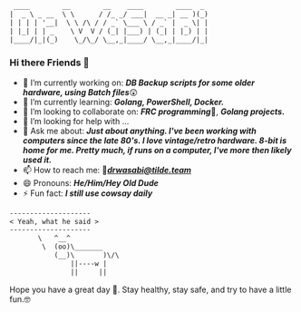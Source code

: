```txt
 ____        __        __    ____        ____  _
|  _ \ _ __  \ \      / /_ _/ ___|  __ _| __ )(_)
| | | | '__|  \ \ /\ / / _` \___ \ / _` |  _ \| |
| |_| | | _    \ V  V / (_| |___) | (_| | |_) | |
|____/|_|(_)    \_/\_/ \__,_|____/ \__,_|____/|_|
```

### Hi there Friends 👋

<!--
**Dr-WaSaBi/Dr-WaSabI** is a ✨ _special_ ✨ repository because its `README.md` (this file) appears on your GitHub profile.

Here are some ideas to get you started:
-->
- 🔭 I’m currently working on: ***DB Backup scripts for some older hardware, using Batch files***😲
- 🌱 I’m currently learning: ***Golang, PowerShell, Docker.***
- 👯 I’m looking to collaborate on: ***FRC programming***🤖, ***Golang projects.***
- 🤔 I’m looking for help with ...
- 💬 Ask me about: ***Just about anything.  I've been working with computers since the late 80's.  I love vintage/retro hardware. 8-bit is home for me. Pretty much, if runs on a computer, I've more then likely used it.***
- 📫 How to reach me: 📧***drwasabi@tilde.team*** 
- 😄 Pronouns: ***He/Him/Hey Old Dude***
- ⚡ Fun fact: ***I still use cowsay daily***

 ```txt
 --------------------
< Yeah, what he said >
 --------------------
        \   ^__^
         \  (oo)\_______
            (__)\       )\/\
                ||----w |
                ||     ||
```

Hope you have a great day 🤗. Stay healthy, stay safe, and try to have a little fun.🤓